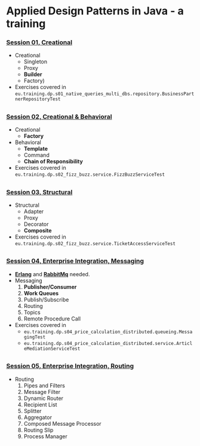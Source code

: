 # Applied Design Patterns in Java - a training

### [Session 01, Creational](https://docs.google.com/presentation/d/1w5dAwnYFEj0Cfp4d2XDtjs9FbEH57BQMlJQtd55Z-6Q/)
* Creational 
  * Singleton
  * Proxy
  * **Builder**
  * Factory)
* Exercises covered in `eu.training.dp.s01_native_queries_multi_dbs.repository.BusinessPartnerRepositoryTest`

##
### [Session 02, Creational & Behavioral](https://docs.google.com/presentation/d/1qkUy7NgRXEpc1gLT1DpZLU5B2VE4G7JFWFGASfN78U8/) 
* Creational 
  * **Factory** 
* Behavioral 
  * **Template**
  * Command
  * **Chain of Responsibility** 
* Exercises covered in `eu.training.dp.s02_fizz_buzz.service.FizzBuzzServiceTest`

##
### [Session 03, Structural](https://docs.google.com/presentation/d/1L0NH6MUp_SsVl3Lts7fdkUrQFQke8D2Uv2nMXvq0mys/)
* Structural 
  * Adapter
  * Proxy
  * Decorator
  * **Composite**
* Exercises covered in `eu.training.dp.s02_fizz_buzz.service.TicketAccessServiceTest`

##
### [Session 04, Enterprise Integration, Messaging]( https://docs.google.com/presentation/d/14moDi3ivXWOhlBB1QOatqw5EFgEKPUF-w2BHcxmtrU8/ )
* **[Erlang](https://www.erlang.org/downloads)** and **[RabbitMq](https://www.rabbitmq.com/download.html)** needed.
* Messaging 
  1. **Publisher/Consumer**
  2. **Work Queues**
  3. Publish/Subscribe
  4. Routing
  5. Topics
  6. Remote Procedure Call
* Exercises covered in 
  * `eu.training.dp.s04_price_calculation_distributed.queueing.MessagingTest`
  * `eu.training.dp.s04_price_calculation_distributed.service.ArticleMediationServiceTest`

##
### [Session 05, Enterprise Integration, Routing]( https://docs.google.com/presentation/d/1TojZ3pAXCtGIT089UMiGWtp3Zh51_ZTE7ToXvRmBB7w/ )
* Routing 
  1. Pipes and Filters
  2. Message Filter 
  3. Dynamic Router 
  4. Recipient List 
  5. Splitter 
  6. Aggregator 
  7. Composed Message Processor 
  8. Routing Slip
  9. Process Manager

